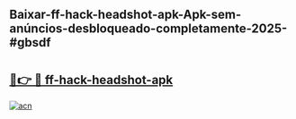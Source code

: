## Baixar-ff-hack-headshot-apk-Apk-sem-anúncios-desbloqueado-completamente-2025-#gbsdf

# <h2><a href="https://ainizakaria.my?title=ff-hack-headshot-apk&ref=22M">🔗👉 🔴 ff-hack-headshot-apk</a></h2>

[![acn](https://github.com/user-attachments/assets/0f9c940e-d8b0-45ae-aac7-cd30a18b3e1c)](https://ainizakaria.my?title=ff-hack-headshot-apk&ref=22M)


